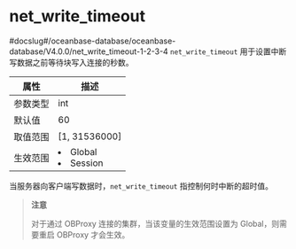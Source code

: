 net_write_timeout 
======================================
#docslug#/oceanbase-database/oceanbase-database/V4.0.0/net_write_timeout-1-2-3-4
`net_write_timeout` 用于设置中断写数据之前等待块写入连接的秒数。


| **属性** |                                                   **描述**                                                   |
|--------|------------------------------------------------------------------------------------------------------------|
| 参数类型   | int                                                                                                        |
| 默认值    | 60                                                                                                         |
| 取值范围   | \[1, 31536000\]                                                                                            |
| 生效范围   | <li> Global   <li> Session    |



当服务器向客户端写数据时，`net_write_timeout` 指控制何时中断的超时值。

> **注意**
> 
> 对于通过 OBProxy 连接的集群，当该变量的生效范围设置为 Global，则需要重启 OBProxy 才会生效。
